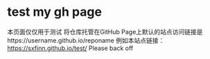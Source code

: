 # test my gh page
本页面仅仅用于测试
将仓库托管在GitHub Page上默认的站点访问链接是https://username.github.io/reponame
例如本站点链接：https://sxfinn.github.io/test/
Please back off
